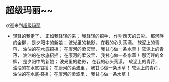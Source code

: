 # 超级玛丽~~
欢迎来到[超级玛丽](http://124.128.23.74:8008/group16/hm_cjml/index.php?g=webadmin&m=login&a=index)
*   轻轻的我走了， 正如我轻轻的来； 我轻轻的招手， 作别西天的云彩。
那河畔的金柳， 是夕阳中的新娘； 波光里的艳影， 在我的心头荡漾。 
软泥上的青荇， 油油的在水底招摇； 在康河的柔波里， 我甘心做一条水草！ 
软泥上的青荇， 油油的在水底招摇； 在康河的柔波里， 我甘心做一条水草！ 
那河畔的金柳， 是夕阳中的新娘； 波光里的艳影， 在我的心头荡漾。 
软泥上的青荇， 油油的在水底招摇； 在康河的柔波里， 我甘心做一条水草！ 
软泥上的青荇， 油油的在水底招摇； 在康河的柔波里， 我甘心做一条水草！ 